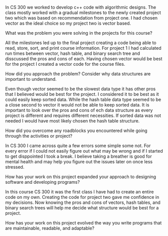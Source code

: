 In CS 300 we worked to develop c++ code with algorithmic designs. The class mostly worked with a gradual milestones to the newly created project two which was based on recommendation from project one. I had chosen vector as the ideal choice so my project two is vector based. 

What was the problem you were solving in the projects for this course?

All the milestones led up to the final project creating a code being able to read, store, sort, and print course information. For project 1 I had calculated run times between vector, hash table, and binary search tree and disscussed the pros and cons of each. Having chosen vector would be best for the project I created a vector code for the course files. 

How did you approach the problem? Consider why data structures are important to understand.

Even though vector seemed to be the slowest data type it has other pros that I believed would be best for the project. I considered it to be best as it could easily keep sorted data. While the hash table data type seemed to be a close second to vector it would not be able to keep sorted data. It is important to look over the pros and cons of ech data structure as every project is different and requires different necessities. If sorted data was not needed I would have most likely chosen the hash table structure.

How did you overcome any roadblocks you encountered while going through the activities or project?

In CS 300 I came across quite a few errors some simple some not. For every error if I could not easily figure out what may be wrong and if I started to get disppointed I took a break. I believe taking a breather is good for mental health and may help you figure out the issues later on once less stressed. 

How has your work on this project expanded your approach to designing software and developing programs?

In this course CS 300 it was the first class I have had to create an entire code on my own. Creating the code for project two gave me confidence in my decisions. Now knowing the pros and cons of vectors, hash tables, and binary search trees will help me decide what structure would be best for a project. 

How has your work on this project evolved the way you write programs that are maintainable, readable, and adaptable?

